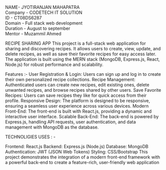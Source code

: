 NAME- JYOTIRANJAN MAHAPATRA <br>
Company - CODETECH IT SOLUTION <br>
ID - CT08DS6287 <br>
Domain - Full stack web development  <br>
Duration - August to september <br>
Mentor - Muzammil Ahmed <br>

RECIPE SHARING APP
This project is a full-stack web application for sharing and discovering recipes. It allows users to create, view, update, and delete recipes, as well as save their favorite recipes for easy access later. The application is built using the MERN stack (MongoDB, Express.js, React, Node.js) for robust performance and scalability.

Features :-
User Registration & Login: Users can sign up and log in to create their own personalized recipe collections.
Recipe Management: Authenticated users can create new recipes, edit existing ones, delete unwanted recipes, and browse recipes shared by other users.
Save Favorite Recipes: Users can save recipes they like for quick access from their profile.
Responsive Design: The platform is designed to be responsive, ensuring a seamless user experience across various devices.
Modern Front-End: The front-end is built with React.js, providing a dynamic and interactive user interface.
Scalable Back-End: The back-end is powered by Express.js, handling API requests, user authentication, and data management with MongoDB as the database.

TECHNOLIGIES USES : -

Frontend: React.js
Backend: Express.js (Node.js)
Database: MongoDB
Authentication: JWT (JSON Web Tokens)
Styling: CSS/Bootstrap
This project demonstrates the integration of a modern front-end framework with a powerful back-end to create a feature-rich, user-friendly web application

